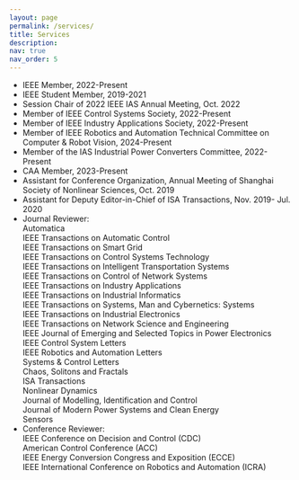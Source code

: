 ```yaml
---
layout: page
permalink: /services/
title: Services
description: 
nav: true
nav_order: 5
---
```


- IEEE Member, 2022-Present  
- IEEE Student Member, 2019-2021 
- Session Chair of 2022 IEEE IAS Annual Meeting, Oct. 2022
- Member of IEEE Control Systems Society, 2022-Present
- Member of IEEE Industry Applications Society, 2022-Present
- Member of IEEE Robotics and Automation Technical Committee on Computer & Robot Vision, 2024-Present
- Member of the IAS Industrial Power Converters Committee, 2022-Present
- CAA Member, 2023-Present
- Assistant for Conference Organization, Annual Meeting of Shanghai Society of Nonlinear Sciences, Oct. 2019             
- Assistant for Deputy Editor-in-Chief of ISA Transactions, Nov. 2019- Jul. 2020
  <br>
- Journal Reviewer:
  <br>
  Automatica
  <br>
  IEEE Transactions on Automatic Control
  <br>
  IEEE Transactions on Smart Grid
  <br>
  IEEE Transactions on Control Systems Technology
  <br>
  IEEE Transactions on Intelligent Transportation Systems
  <br>
  IEEE Transactions on Control of Network Systems
  <br>
  IEEE Transactions on Industry Applications
  <br>
  IEEE Transactions on Industrial Informatics
  <br>
  IEEE Transactions on Systems, Man and Cybernetics: Systems
  <br>
  IEEE Transactions on Industrial Electronics
  <br>
  IEEE Transactions on Network Science and Engineering
  <br>
  IEEE Journal of Emerging and Selected Topics in Power Electronics
  <br>
  IEEE Control System Letters
  <br>
  IEEE Robotics and Automation Letters
  <br>
  Systems & Control Letters
  <br>
  Chaos, Solitons and Fractals
  <br>
  ISA Transactions
  <br>
  Nonlinear Dynamics
  <br>
  Journal of Modelling, Identification and Control
  <br>
  Journal of Modern Power Systems and Clean Energy
  <br>
  Sensors
  <br>
- Conference Reviewer:
  <br>
 IEEE Conference on Decision and Control (CDC)
  <br>
  American Control Conference (ACC)
  <br>
 IEEE Energy Conversion Congress and Exposition (ECCE)
  <br>
 IEEE International Conference on Robotics and Automation (ICRA)
  <br>
